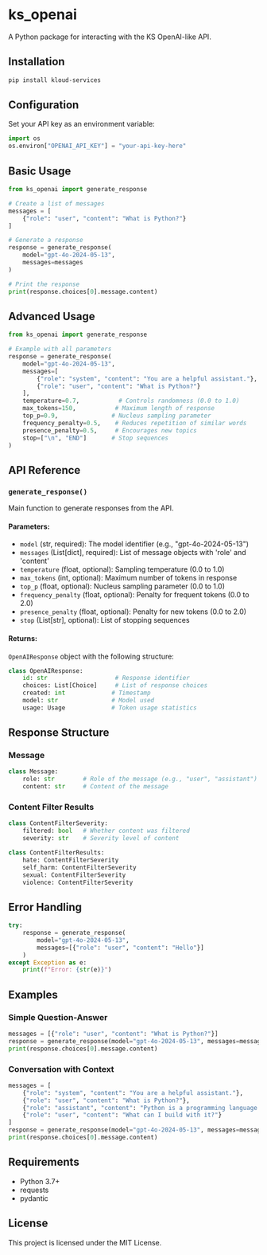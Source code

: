 # ks_openai

A Python package for interacting with the KS OpenAI-like API.

## Installation

```bash
pip install kloud-services
```

## Configuration

Set your API key as an environment variable:

```python
import os
os.environ["OPENAI_API_KEY"] = "your-api-key-here"
```

## Basic Usage

```python
from ks_openai import generate_response

# Create a list of messages
messages = [
    {"role": "user", "content": "What is Python?"}
]

# Generate a response
response = generate_response(
    model="gpt-4o-2024-05-13",
    messages=messages
)

# Print the response
print(response.choices[0].message.content)
```

## Advanced Usage

```python
from ks_openai import generate_response

# Example with all parameters
response = generate_response(
    model="gpt-4o-2024-05-13",
    messages=[
        {"role": "system", "content": "You are a helpful assistant."},
        {"role": "user", "content": "What is Python?"}
    ],
    temperature=0.7,           # Controls randomness (0.0 to 1.0)
    max_tokens=150,           # Maximum length of response
    top_p=0.9,               # Nucleus sampling parameter
    frequency_penalty=0.5,    # Reduces repetition of similar words
    presence_penalty=0.5,     # Encourages new topics
    stop=["\n", "END"]       # Stop sequences
)
```

## API Reference

### `generate_response()`

Main function to generate responses from the API.

#### Parameters:

- `model` (str, required): The model identifier (e.g., "gpt-4o-2024-05-13")
- `messages` (List[dict], required): List of message objects with 'role' and 'content'
- `temperature` (float, optional): Sampling temperature (0.0 to 1.0)
- `max_tokens` (int, optional): Maximum number of tokens in response
- `top_p` (float, optional): Nucleus sampling parameter (0.0 to 1.0)
- `frequency_penalty` (float, optional): Penalty for frequent tokens (0.0 to 2.0)
- `presence_penalty` (float, optional): Penalty for new tokens (0.0 to 2.0)
- `stop` (List[str], optional): List of stopping sequences

#### Returns:

`OpenAIResponse` object with the following structure:
```python
class OpenAIResponse:
    id: str                   # Response identifier
    choices: List[Choice]     # List of response choices
    created: int             # Timestamp
    model: str               # Model used
    usage: Usage             # Token usage statistics
```

## Response Structure

### Message
```python
class Message:
    role: str        # Role of the message (e.g., "user", "assistant")
    content: str     # Content of the message
```

### Content Filter Results
```python
class ContentFilterSeverity:
    filtered: bool   # Whether content was filtered
    severity: str    # Severity level of content

class ContentFilterResults:
    hate: ContentFilterSeverity
    self_harm: ContentFilterSeverity
    sexual: ContentFilterSeverity
    violence: ContentFilterSeverity
```

## Error Handling

```python
try:
    response = generate_response(
        model="gpt-4o-2024-05-13",
        messages=[{"role": "user", "content": "Hello"}]
    )
except Exception as e:
    print(f"Error: {str(e)}")
```

## Examples

### Simple Question-Answer
```python
messages = [{"role": "user", "content": "What is Python?"}]
response = generate_response(model="gpt-4o-2024-05-13", messages=messages)
print(response.choices[0].message.content)
```

### Conversation with Context
```python
messages = [
    {"role": "system", "content": "You are a helpful assistant."},
    {"role": "user", "content": "What is Python?"},
    {"role": "assistant", "content": "Python is a programming language."},
    {"role": "user", "content": "What can I build with it?"}
]
response = generate_response(model="gpt-4o-2024-05-13", messages=messages)
print(response.choices[0].message.content)
```

## Requirements

- Python 3.7+
- requests
- pydantic

## License

This project is licensed under the MIT License.